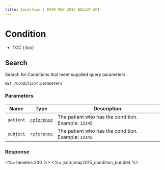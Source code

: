 ```yaml
---
title: Condition | FHIR MAY 2015 BALLOT API
---
```


# Condition

* TOC
{:toc}

## Search

Search for Conditions that meet supplied query parameters:

    GET /Condition?:parameters

### Parameters

 Name    | Type                                                           | Description
---------|----------------------------------------------------------------|----------------------------------------------------
`patient`|[`reference`](http://hl7.org/fhir/2015May/search.html#reference)| The patient who has the condition. Example: `12345`
`subject`|[`reference`](http://hl7.org/fhir/2015May/search.html#reference)| The patient who has the condition. Example: `12345`

### Response

<%= headers 200 %>
<%= json(:may2015_condition_bundle) %>